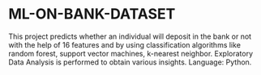 # ML-ON-BANK-DATASET
This project predicts whether an individual will deposit in the bank or not with the help of 16 features and by using classification algorithms like random forest, support vector machines, k-nearest neighbor. Exploratory Data Analysis is performed to obtain various insights. Language: Python.

